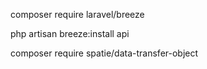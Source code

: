 composer require laravel/breeze

php artisan breeze:install api

composer require spatie/data-transfer-object

